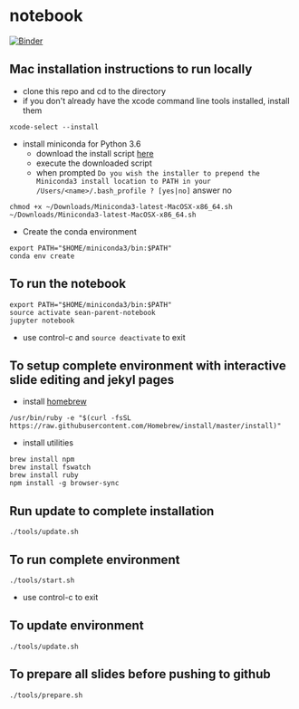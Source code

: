 # notebook

[![Binder](https://mybinder.org/badge.svg)](https://mybinder.org/v2/gh/sean-parent/notebook/master)

## Mac installation instructions to run locally

- clone this repo and cd to the directory
- if you don't already have the xcode command line tools installed, install them
```
xcode-select --install
```
- install miniconda for Python 3.6
	- download the install script [here](https://conda.io/miniconda.html)
	- execute the downloaded script
	- when prompted `Do you wish the installer to prepend the Miniconda3 install location to PATH in your /Users/<name>/.bash_profile ? [yes|no]` answer no
```
chmod +x ~/Downloads/Miniconda3-latest-MacOSX-x86_64.sh
~/Downloads/Miniconda3-latest-MacOSX-x86_64.sh
```
- Create the conda environment
```
export PATH="$HOME/miniconda3/bin:$PATH"
conda env create
```

## To run the notebook
```
export PATH="$HOME/miniconda3/bin:$PATH"
source activate sean-parent-notebook
jupyter notebook
```
- use control-c and `source deactivate` to exit

## To setup complete environment with interactive slide editing and jekyl pages

- install [homebrew](https://brew.sh/)
```
/usr/bin/ruby -e "$(curl -fsSL https://raw.githubusercontent.com/Homebrew/install/master/install)"
```
- install utilities
```
brew install npm
brew install fswatch
brew install ruby
npm install -g browser-sync
```

## Run update to complete installation
```
./tools/update.sh
```

## To run complete environment
```
./tools/start.sh
```
- use control-c to exit

## To update environment
```
./tools/update.sh
```
## To prepare all slides before pushing to github
```
./tools/prepare.sh
```
